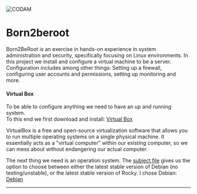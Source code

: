 <img src="https://i.imgur.com/HG66CCx.png?raw=true" alt="CODAM" style="max-width: 50%;">

# Born2beroot

Born2BeRoot is an exercise in hands-on experience in system administration and security, specifically focusing on Linux environments.
In this project we install and configure a virtual machine to be a server. Configuration includes among other things:
Setting up a firewall, configuring user accounts and permissions, setting up monitoring and more.

#### Virtual Box
To be able to configure anything we need to have an up and running system.  
To this end we first download and install: [Virtual Box](https://www.virtualbox.org/)  

VirtualBox is a free and open-source virtualization software that allows you to run multiple operating systems on a single physical machine. It essentially acts as a "virtual computer" within our existing computer, so we can mess about without endangering our actual computer.

The next thing we need is an operation system. The [subject file](https://cdn.intra.42.fr/pdf/pdf/82536/en.subject.pdf) gives us the option to choose between either the latest stable version of Debian (no testing/unstable), or the latest stable version of Rocky. I chose Debian: [Debian](https://www.debian.org/distrib/)

---


